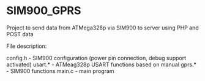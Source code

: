 # SIM900_GPRS
Project to send data from ATMega328p via SIM900 to server using PHP and POST data

File description:

config.h - SIM900 configuration (power pin connection, debug support activated)
usart.* - ATMeag328p USART functions based on manual
gprs.* - SIM900 functions
main.c - main program